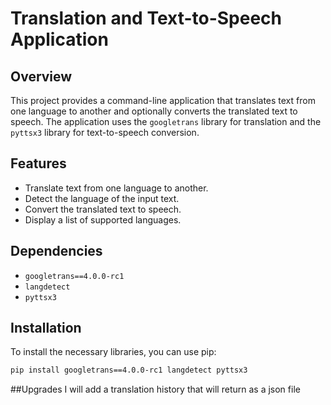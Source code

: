 # Translation and Text-to-Speech Application

## Overview

This project provides a command-line application that translates text from one language to another and optionally converts the translated text to speech. The application uses the `googletrans` library for translation and the `pyttsx3` library for text-to-speech conversion.

## Features

- Translate text from one language to another.
- Detect the language of the input text.
- Convert the translated text to speech.
- Display a list of supported languages.

## Dependencies

- `googletrans==4.0.0-rc1`
- `langdetect`
- `pyttsx3`

## Installation

To install the necessary libraries, you can use pip:

```bash
pip install googletrans==4.0.0-rc1 langdetect pyttsx3
```
##Upgrades
I will add a translation history that will return as a json file
